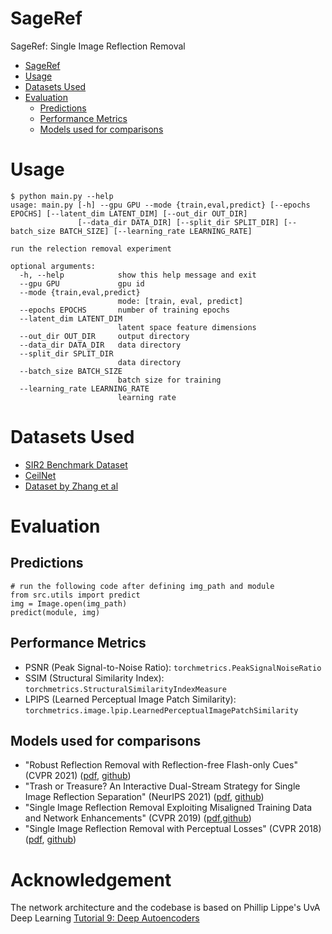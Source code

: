 # SageRef
SageRef: Single Image Reflection Removal


- [SageRef](#sageref)
- [Usage](#usage)
- [Datasets Used](#datasets-used)
- [Evaluation](#evaluation)
  - [Predictions](#predictions)
  - [Performance Metrics](#performance-metrics)
  - [Models used for comparisons](#models-used-for-comparisons)

# Usage

```
$ python main.py --help
usage: main.py [-h] --gpu GPU --mode {train,eval,predict} [--epochs EPOCHS] [--latent_dim LATENT_DIM] [--out_dir OUT_DIR]
               [--data_dir DATA_DIR] [--split_dir SPLIT_DIR] [--batch_size BATCH_SIZE] [--learning_rate LEARNING_RATE]

run the relection removal experiment

optional arguments:
  -h, --help            show this help message and exit
  --gpu GPU             gpu id
  --mode {train,eval,predict}
                        mode: [train, eval, predict]
  --epochs EPOCHS       number of training epochs
  --latent_dim LATENT_DIM
                        latent space feature dimensions
  --out_dir OUT_DIR     output directory
  --data_dir DATA_DIR   data directory
  --split_dir SPLIT_DIR
                        data directory
  --batch_size BATCH_SIZE
                        batch size for training
  --learning_rate LEARNING_RATE
                        learning rate

```

# Datasets Used
- [SIR2 Benchmark Dataset](https://rose1.ntu.edu.sg/dataset/sir2Benchmark/)
- [CeilNet](https://github.com/fqnchina/CEILNet)
- [Dataset by Zhang et al](https://drive.google.com/drive/folders/1NYGL3wQ2pRkwfLMcV2zxXDV8JRSoVxwA?usp=sharing)

# Evaluation

## Predictions
    
    # run the following code after defining img_path and module
    from src.utils import predict
    img = Image.open(img_path)
    predict(module, img)

## Performance Metrics
- PSNR (Peak Signal-to-Noise Ratio): `torchmetrics.PeakSignalNoiseRatio`
- SSIM (Structural Similarity Index): `torchmetrics.StructuralSimilarityIndexMeasure` 
- LPIPS (Learned Perceptual Image Patch Similarity): `torchmetrics.image.lpip.LearnedPerceptualImagePatchSimilarity`

## Models used for comparisons
- "Robust Reflection Removal with Reflection-free Flash-only Cues" (CVPR 2021) ([pdf](https://openaccess.thecvf.com/content/CVPR2021/papers/Lei_Robust_Reflection_Removal_With_Reflection-Free_Flash-Only_Cues_CVPR_2021_paper.pdf), [github](https://github.com/ChenyangLEI/flash-reflection-removal))
- "Trash or Treasure? An Interactive Dual-Stream Strategy for Single Image Reflection Separation" (NeurIPS 2021) ([pdf](https://proceedings.neurips.cc/paper/2021/file/cf1f78fe923afe05f7597da2be7a3da8-Paper.pdf), [github](https://github.com/mingcv/ytmt-strategy))
- "Single Image Reflection Removal Exploiting Misaligned Training Data and Network Enhancements" (CVPR 2019) ([pdf](https://openaccess.thecvf.com/content_CVPR_2019/papers/Wei_Single_Image_Reflection_Removal_Exploiting_Misaligned_Training_Data_and_Network_CVPR_2019_paper.pdf),[github](https://github.com/Vandermode/ERRNet))
- "Single Image Reflection Removal with Perceptual Losses" (CVPR 2018) ([pdf](https://openaccess.thecvf.com/content_cvpr_2018/papers/Zhang_Single_Image_Reflection_CVPR_2018_paper.pdf), [github](https://github.com/ceciliavision/perceptual-reflection-removal))

# Acknowledgement
The network architecture and the codebase is based on Phillip Lippe's UvA Deep Learning [Tutorial 9: Deep Autoencoders](https://github.com/phlippe/uvadlc_notebooks/blob/master/docs/tutorial_notebooks/tutorial9/AE_CIFAR10.ipynb)
